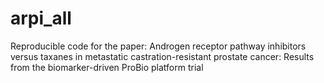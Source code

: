 # arpi_all
Reproducible code for the paper: Androgen receptor pathway inhibitors versus taxanes in metastatic castration-resistant prostate cancer: Results from the biomarker-driven ProBio platform trial
